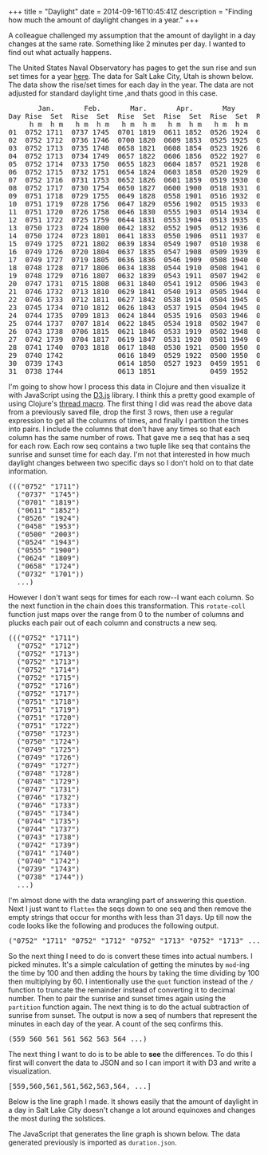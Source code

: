+++
title = "Daylight"
date = 2014-09-16T10:45:41Z
description = "Finding how much the amount of daylight changes in a year."
+++

A colleague challenged my assumption that the amount of daylight in a day 
changes at the same rate. Something like 2 minutes per day. I wanted to find 
out what actually happens. 

The United States Naval Observatory has pages to get the sun rise and sun set
times for a year [here](http://aa.usno.navy.mil/data/docs/RS_OneYear.php). The
data for Salt Lake City, Utah is shown below. The data show the rise/set times
for each day in the year. The data are not adjusted for standard daylight time 
,and thats good in this case.

<pre>
       Jan.       Feb.       Mar.       Apr.       May        June       July       Aug.       Sept.      Oct.       Nov.       Dec.
Day Rise  Set  Rise  Set  Rise  Set  Rise  Set  Rise  Set  Rise  Set  Rise  Set  Rise  Set  Rise  Set  Rise  Set  Rise  Set  Rise  Set
     h m  h m   h m  h m   h m  h m   h m  h m   h m  h m   h m  h m   h m  h m   h m  h m   h m  h m   h m  h m   h m  h m   h m  h m
01  0752 1711  0737 1745  0701 1819  0611 1852  0526 1924  0458 1953  0500 2003  0524 1943  0555 1900  0624 1809  0658 1724  0732 1701
02  0752 1712  0736 1746  0700 1820  0609 1853  0525 1925  0458 1953  0501 2002  0525 1942  0556 1858  0625 1808  0659 1722  0733 1700
03  0752 1713  0735 1748  0658 1821  0608 1854  0523 1926  0458 1954  0501 2002  0526 1941  0557 1856  0626 1806  0700 1721  0734 1700
04  0752 1713  0734 1749  0657 1822  0606 1856  0522 1927  0457 1955  0502 2002  0527 1939  0557 1855  0627 1804  0702 1720  0735 1700
05  0752 1714  0733 1750  0655 1823  0604 1857  0521 1928  0457 1955  0502 2002  0528 1938  0558 1853  0628 1803  0703 1719  0736 1700
06  0752 1715  0732 1751  0654 1824  0603 1858  0520 1929  0457 1956  0503 2002  0529 1937  0559 1851  0629 1801  0704 1718  0737 1700
07  0752 1716  0731 1753  0652 1826  0601 1859  0519 1930  0456 1957  0503 2001  0530 1936  0600 1850  0630 1800  0705 1717  0738 1700
08  0752 1717  0730 1754  0650 1827  0600 1900  0518 1931  0456 1957  0504 2001  0531 1935  0601 1848  0631 1758  0706 1716  0739 1700
09  0751 1718  0729 1755  0649 1828  0558 1901  0516 1932  0456 1958  0505 2000  0532 1933  0602 1846  0632 1756  0707 1715  0740 1700
10  0751 1719  0728 1756  0647 1829  0556 1902  0515 1933  0456 1958  0505 2000  0533 1932  0603 1845  0633 1755  0709 1714  0741 1700
11  0751 1720  0726 1758  0646 1830  0555 1903  0514 1934  0456 1959  0506 2000  0534 1931  0604 1843  0635 1753  0710 1713  0742 1700
12  0751 1722  0725 1759  0644 1831  0553 1904  0513 1935  0456 1959  0507 1959  0535 1929  0605 1841  0636 1752  0711 1712  0742 1700
13  0750 1723  0724 1800  0642 1832  0552 1905  0512 1936  0456 2000  0508 1959  0536 1928  0606 1840  0637 1750  0712 1711  0743 1700
14  0750 1724  0723 1801  0641 1833  0550 1906  0511 1937  0456 2000  0508 1958  0537 1927  0607 1838  0638 1749  0713 1710  0744 1701
15  0749 1725  0721 1802  0639 1834  0549 1907  0510 1938  0456 2001  0509 1957  0538 1925  0608 1836  0639 1747  0714 1709  0745 1701
16  0749 1726  0720 1804  0637 1835  0547 1908  0509 1939  0456 2001  0510 1957  0539 1924  0609 1835  0640 1746  0716 1708  0745 1701
17  0749 1727  0719 1805  0636 1836  0546 1909  0508 1940  0456 2001  0511 1956  0540 1923  0610 1833  0641 1744  0717 1708  0746 1701
18  0748 1728  0717 1806  0634 1838  0544 1910  0508 1941  0456 2002  0512 1955  0541 1921  0611 1831  0642 1743  0718 1707  0747 1702
19  0748 1729  0716 1807  0632 1839  0543 1911  0507 1942  0456 2002  0512 1955  0542 1920  0612 1830  0643 1741  0719 1706  0747 1702
20  0747 1731  0715 1808  0631 1840  0541 1912  0506 1943  0456 2002  0513 1954  0543 1918  0613 1828  0644 1740  0720 1706  0748 1703
21  0746 1732  0713 1810  0629 1841  0540 1913  0505 1944  0456 2002  0514 1953  0544 1917  0614 1826  0645 1738  0721 1705  0748 1703
22  0746 1733  0712 1811  0627 1842  0538 1914  0504 1945  0457 2002  0515 1952  0545 1915  0615 1824  0647 1737  0723 1704  0749 1704
23  0745 1734  0710 1812  0626 1843  0537 1915  0504 1945  0457 2003  0516 1952  0546 1914  0616 1823  0648 1735  0724 1704  0749 1704
24  0744 1735  0709 1813  0624 1844  0535 1916  0503 1946  0457 2003  0517 1951  0547 1912  0617 1821  0649 1734  0725 1703  0750 1705
25  0744 1737  0707 1814  0622 1845  0534 1918  0502 1947  0457 2003  0518 1950  0548 1911  0618 1819  0650 1733  0726 1703  0750 1705
26  0743 1738  0706 1815  0621 1846  0533 1919  0502 1948  0458 2003  0519 1949  0549 1909  0619 1818  0651 1731  0727 1702  0750 1706
27  0742 1739  0704 1817  0619 1847  0531 1920  0501 1949  0458 2003  0519 1948  0550 1908  0620 1816  0652 1730  0728 1702  0751 1707
28  0741 1740  0703 1818  0617 1848  0530 1921  0500 1950  0459 2003  0520 1947  0551 1906  0621 1814  0653 1729  0729 1702  0751 1707
29  0740 1742             0616 1849  0529 1922  0500 1950  0459 2003  0521 1946  0552 1904  0622 1813  0655 1727  0730 1701  0751 1708
30  0739 1743             0614 1850  0527 1923  0459 1951  0500 2003  0522 1945  0553 1903  0623 1811  0656 1726  0731 1701  0751 1709
31  0738 1744             0613 1851             0459 1952             0523 1944  0554 1901             0657 1725             0752 1710
</pre> 

I'm going to show how I process this data in Clojure and then visualize it with
JavaScript using the [D3.js](http://d3js.org/) library. I think this a pretty
good example of using Clojure's [thread macro](http://clojure.github.io/clojure/clojure.core-api.html#clojure.core/->>).
The first thing I did was read the above data from a previously saved file, 
drop the first 3 rows, then use a regular expression to get all the columns 
of times, and finally I partition the times into pairs. I include the columns 
that don't have any times so that each column has the same number of rows. 
That gave me a seq that has a seq for each row.  Each row seq contains a two 
tuple like seq that contains the sunrise and sunset time for each day. I'm not 
that interested in how much daylight changes between two specific days so I 
don't hold on to that date information.

<script type="text/javascript" src="https://gist.github.com/mtbkapp/a9fb0d6de53e56aa74ad.js?file=pre-rotate"></script>

<pre>
((("0752" "1711")
  ("0737" "1745")
  ("0701" "1819")
  ("0611" "1852")
  ("0526" "1924")
  ("0458" "1953")
  ("0500" "2003")
  ("0524" "1943")
  ("0555" "1900")
  ("0624" "1809")
  ("0658" "1724")
  ("0732" "1701"))
  ...)
</pre>

However I don't want seqs for times for each row--I want each column. So the 
next function in the chain does this transformation. This 
<code>rotate-coll</code> function just maps over the range from 0 to the number
of columns and plucks each pair out of each column and constructs a new seq.

<script type="text/javascript" src="https://gist.github.com/mtbkapp/a9fb0d6de53e56aa74ad.js?file=rotate-coll"></script>

<pre>
((("0752" "1711")
  ("0752" "1712")
  ("0752" "1713")
  ("0752" "1713")
  ("0752" "1714")
  ("0752" "1715")
  ("0752" "1716")
  ("0752" "1717")
  ("0751" "1718")
  ("0751" "1719")
  ("0751" "1720")
  ("0751" "1722")
  ("0750" "1723")
  ("0750" "1724")
  ("0749" "1725")
  ("0749" "1726")
  ("0749" "1727")
  ("0748" "1728")
  ("0748" "1729")
  ("0747" "1731")
  ("0746" "1732")
  ("0746" "1733")
  ("0745" "1734")
  ("0744" "1735")
  ("0744" "1737")
  ("0743" "1738")
  ("0742" "1739")
  ("0741" "1740")
  ("0740" "1742")
  ("0739" "1743")
  ("0738" "1744"))
  ...)
</pre>

I'm almost done with the data wrangling part of answering this question. Next
I just want to <code>flatten</code> the seqs down to one seq and then remove 
the empty strings that occur for months with less than 31 days. Up till now 
the code looks like the following and produces the following output.

<script type="text/javascript" src="https://gist.github.com/mtbkapp/a9fb0d6de53e56aa74ad.js?file=post-flatten-and-filter"></script>

<pre>
("0752" "1711" "0752" "1712" "0752" "1713" "0752" "1713" ...) 
</pre>

So the next thing I need to do is convert these times into actual numbers. I 
picked minutes. It's a simple calculation of getting the minutes by 
<code>mod</code>-ing the time by 100 and then adding the hours by taking the 
time dividing by 100 then multiplying by 60. I intentionally use the 
<code>quot</code> function instead of the <code>/</code> function to truncate 
the remainder instead of converting it to decimal number. Then to pair the 
sunrise and sunset times again using the <code>partition</code> function again. 
The next thing is to do the actual subtraction of sunrise from sunset. The 
output is now a seq of numbers that represent the minutes in each day of the 
year. A count of the seq confirms this.

<script type="text/javascript" src="https://gist.github.com/mtbkapp/a9fb0d6de53e56aa74ad.js?file=first-calc"></script>

<pre>
(559 560 561 561 562 563 564 ...)
</pre>

The next thing I want to do is to be able to **see** the differences. To do this I 
first will convert the data to JSON and so I can import it with D3 and write a 
visualization.

<script type="text/javascript" src="https://gist.github.com/mtbkapp/a9fb0d6de53e56aa74ad.js?file=all-clj"></script>

<pre>
[559,560,561,561,562,563,564, ...]</pre>
</pre>

Below is the line graph I made. It shows easily that the amount of daylight in 
a day in Salt Lake City doesn't change a lot around equinoxes and changes the 
most during the solstices. 

<p id="vis"></p>
<link rel="stylesheet" type="text/css" href="/daylight/style.css">
<script type="text/javascript" src="/js/d3.min.js"></script>
<script type="text/javascript" src="/daylight/vis.js"></script>

The JavaScript that generates the line graph is shown below. The data generated
previously is imported as <code>duration.json</code>. 
<script type="text/javascript" src="https://gist.github.com/mtbkapp/a9fb0d6de53e56aa74ad.js?file=vis"></script>



